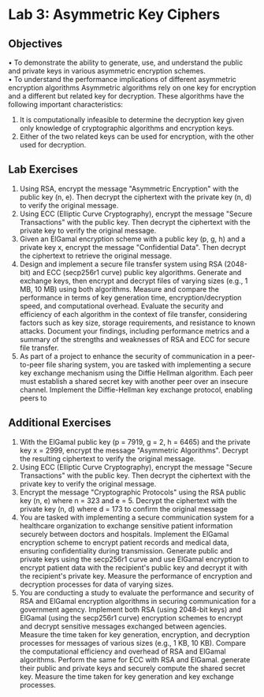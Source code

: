 # Lab 3: Asymmetric Key Ciphers

## Objectives 
• To demonstrate the ability to generate, use, and understand the public and private keys in 
various asymmetric encryption schemes.   
• To understand the performance implications of different asymmetric encryption algorithms 
Asymmetric algorithms rely on one key for encryption and a different but related key for 
decryption. These algorithms have the following important characteristics: 
  1. It is computationally infeasible to determine the decryption key given only knowledge of 
cryptographic algorithms and encryption keys.
  2. Either of the two related keys can be used for encryption, with the other used for decryption.
     
## Lab Exercises  
1. Using RSA, encrypt the message "Asymmetric Encryption" with the public key (n, e). Then 
decrypt the ciphertext with the private key (n, d) to verify the original message.   
2. Using ECC (Elliptic Curve Cryptography), encrypt the message "Secure Transactions" with 
the public key. Then decrypt the ciphertext with the private key to verify the original message.   
3. Given an ElGamal encryption scheme with a public key (p, g, h) and a private key x, encrypt 
the message "Confidential Data". Then decrypt the ciphertext to retrieve the original message.     
4. Design and implement a secure file transfer system using RSA (2048-bit) and ECC (secp256r1 
curve) public key algorithms. Generate and exchange keys, then encrypt and decrypt files of 
varying sizes (e.g., 1 MB, 10 MB) using both algorithms. Measure and compare the 
performance in terms of key generation time, encryption/decryption speed, and computational 
overhead. Evaluate the security and efficiency of each algorithm in the context of file transfer, 
considering factors such as key size, storage requirements, and resistance to known attacks. 
Document your findings, including performance metrics and a summary of the strengths and 
weaknesses of RSA and ECC for secure file transfer.   
5. As part of a project to enhance the security of communication in a peer-to-peer file sharing 
system, you are tasked with implementing a secure key exchange mechanism using the Diffie
Hellman algorithm. Each peer must establish a shared secret key with another peer over an 
insecure channel. Implement the Diffie-Hellman key exchange protocol, enabling peers to

## Additional Exercises

1. With the ElGamal public key (p = 7919, g = 2, h = 6465) and the private key x = 2999, encrypt 
the message "Asymmetric Algorithms". Decrypt the resulting ciphertext to verify the original 
message. 
2. Using ECC (Elliptic Curve Cryptography), encrypt the message "Secure Transactions" with 
the public key. Then decrypt the ciphertext with the private key to verify the original message. 
3. Encrypt the message "Cryptographic Protocols" using the RSA public key (n, e) where n = 
323 and e = 5. Decrypt the ciphertext with the private key (n, d) where d = 173 to confirm the 
original message 
4. You are tasked with implementing a secure communication system for a healthcare 
organization to exchange sensitive patient information securely between doctors and hospitals. 
Implement the ElGamal encryption scheme to encrypt patient records and medical data, 
ensuring confidentiality during transmission. Generate public and private keys using the 
secp256r1 curve and use ElGamal encryption to encrypt patient data with the recipient's public 
key and decrypt it with the recipient's private key. Measure the performance of encryption and 
decryption processes for data of varying sizes. 
5. You are conducting a study to evaluate the performance and security of RSA and ElGamal 
encryption algorithms in securing communication for a government agency. Implement both 
RSA (using 2048-bit keys) and ElGamal (using the secp256r1 curve) encryption schemes to 
encrypt and decrypt sensitive messages exchanged between agencies. Measure the time taken 
for key generation, encryption, and decryption processes for messages of various sizes (e.g., 1 
KB, 10 KB). Compare the computational efficiency and overhead of RSA and ElGamal 
algorithms. Perform the same for ECC with RSA and ElGamal.
generate their public and private keys and securely compute the shared secret key. Measure 
the time taken for key generation and key exchange processes.
